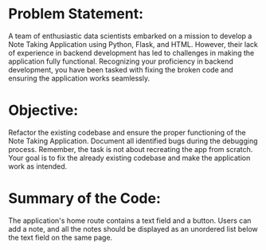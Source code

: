 # **Problem Statement**:
A team of enthusiastic data scientists embarked on a mission to develop a Note Taking Application using Python, Flask, and HTML. However, their lack of experience in backend development has led to challenges in making the application fully functional. Recognizing your proficiency in backend development, you have been tasked with fixing the broken code and ensuring the application works seamlessly.

# **Objective**:
Refactor the existing codebase and ensure the proper functioning of the Note Taking Application. Document all identified bugs during the debugging process. Remember, the task is not about recreating the app from scratch. Your goal is to fix the already existing codebase and make the application work as intended.

# **Summary of the Code**:
The application's home route contains a text field and a button. Users can add a note, and all the notes should be displayed as an unordered list below the text field on the same page.

